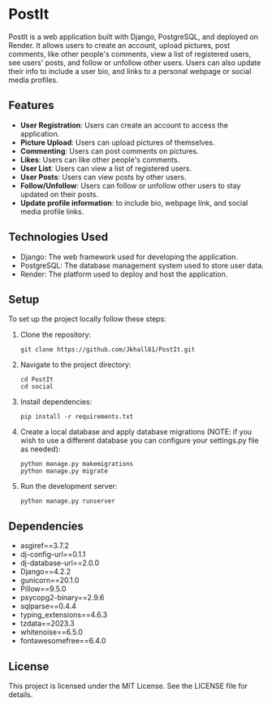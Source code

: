 # PostIt

PostIt is a web application built with Django, PostgreSQL, and deployed on Render. It allows users to create an account, upload pictures, post comments, like other people's comments, view a list of registered users, see users' posts, and follow or unfollow other users.  Users can also update their info to include a user bio, and links to a personal webpage or social media profiles.

## Features

- **User Registration**: Users can create an account to access the application.
- **Picture Upload**: Users can upload pictures of themselves.
- **Commenting**: Users can post comments on pictures.
- **Likes**: Users can like other people's comments.
- **User List**: Users can view a list of registered users.
- **User Posts**: Users can view posts by other users.
- **Follow/Unfollow**: Users can follow or unfollow other users to stay updated on their posts.
- **Update profile information**: to include bio, webpage link, and social media profile links.

## Technologies Used

- Django: The web framework used for developing the application.
- PostgreSQL: The database management system used to store user data.
- Render: The platform used to deploy and host the application.

## Setup

To set up the project locally follow these steps:

1. Clone the repository:

   ```
   git clone https://github.com/Jkhall81/PostIt.git
   ```

2. Navigate to the project directory:

   ```
   cd PostIt
   cd social
   ```
   
3. Install dependencies:

   ```
   pip install -r requirements.txt
   ```

4. Create a local database and apply database migrations (NOTE: if you wish to use a different database you can configure your settings.py file as needed):

   ```
   python manage.py makemigrations
   python manage.py migrate
   ```

5. Run the development server:

   ```
   python manage.py runserver
   ```

## Dependencies

- asgiref==3.7.2
- dj-config-url==0.1.1
- dj-database-url==2.0.0 
- Django==4.2.2
- gunicorn==20.1.0
- Pillow==9.5.0
- psycopg2-binary==2.9.6
- sqlparse==0.4.4
- typing_extensions==4.6.3
- tzdata==2023.3
- whitenoise==6.5.0
- fontawesomefree==6.4.0

## License

This project is licensed under the MIT License. See the LICENSE file for details.
   
